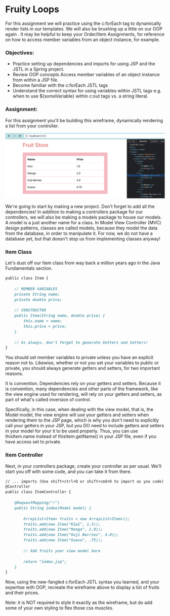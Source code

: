 # Fruity Loops
For this assignment we will practice using the c:forEach tag to dynamically render lists in our templates. We will also be brushing up a little on our OOP again . It may be helpful to keep your Order/Item Assignments, for reference on how to access member variables from an object instance, for example.

### Objectives:
- Practice setting up dependencies and imports for using JSP and the JSTL in a Spring project.
- Review OOP concepts
Access member variables of an object instance from within a JSP file.
- Become familiar with the c:forEach JSTL tags
- Understand the correct syntax for using variables within JSTL tags e.g. when to use ${someVariable} within  c:out tags vs. a string literal.

### Assignment:
For this assignment you'll be building this wireframe, dynamically rendering a list from your controller.

![](1631215253__fruity_loops.png)

We're going to start by making a new project. Don't forget to add all the dependencies! In addition to making a controllers package for our controllers, we will also be making a models package to house our models. A model is a just another name for a class. In Model View Controller (MVC) design patterns, classes are called models, because they model the data from the database, in order to manipulate it. For now, we do not have a database yet, but that doesn't stop us from implementing classes anyway!

### Item Class
Let's dust off our Item class from way back a million years ago in the Java Fundamentals section. 

```md
public class Item {
    
    // MEMBER VARIABLES
    private String name;
    private double price;
    
    // CONSTRUCTOR
    public Item(String name, double price) {
        this.name = name;
        this.price = price;
    }
    
    // As always, don't forget to generate Getters and Setters!
}
````

You should set member variables to private unless you have an explicit reason not to. Likewise, whether or not you set your variables to public or private, you should always generate getters and setters, for two important reasons. 

It is convention.
Dependencies rely on your getters and setters.
Because it is convention, many dependencies and other parts of the framework, like the view engine used for rendering, will rely on your getters and setters, as part of what's called inversion of control.

Specifically, in this case, when dealing with the view model, that is, the Model model,  the view engine will use your getters and setters when rendering them to the JSP page, which is why you don't need to explicitly call your getters in your JSP, but you DO need to include getters and setters in your model for your it to be used properly. Thus, you can use thisItem.name instead of  thisItem.getName() in your JSP file, even if you have access set to private.

### Item Controller
Next, in your controllers package, create your controller as per usual. We'll start you off with some code, and you can take it from there.

```md
// ... imports (Use shift+ctrl+O or shift+cmd+O to import as you code)
@Controller
public class ItemController {
    
    @RequestMapping("/")
    public String index(Model model) {
        
        ArrayList<Item> fruits = new ArrayList<Item>();
        fruits.add(new Item("Kiwi", 1.5));
        fruits.add(new Item("Mango", 2.0));
        fruits.add(new Item("Goji Berries", 4.0));
        fruits.add(new Item("Guava", .75));
        
        // Add fruits your view model here
        
        return "index.jsp";
    }
}
````
Now, using the new-fangled c:forEach JSTL syntax you learned, and your expertise with OOP, recreate the wireframe above to display a list of fruits and their prices. 

Note: it is NOT required to style it exactly as the wireframe, but do add some of your own styling to flex those css muscles.




